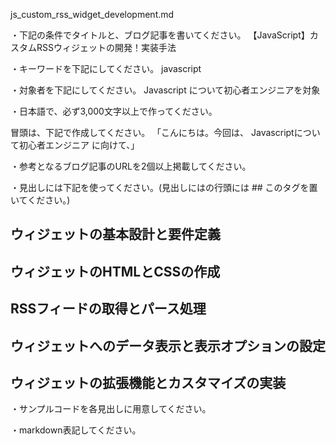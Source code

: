 js_custom_rss_widget_development.md

・下記の条件でタイトルと、ブログ記事を書いてください。
【JavaScript】カスタムRSSウィジェットの開発！実装手法

・キーワードを下記にしてください。
javascript

・対象者を下記にしてください。
  Javascript について初心者エンジニアを対象


・日本語で、必ず3,000文字以上で作ってください。

冒頭は、下記で作成してください。
「こんにちは。今回は、
Javascriptについて初心者エンジニア
に向けて、」

・参考となるブログ記事のURLを2個以上掲載してください。

・見出しには下記を使ってください。(見出しにはの行頭には ## このタグを置いてください。)
## ウィジェットの基本設計と要件定義
## ウィジェットのHTMLとCSSの作成
## RSSフィードの取得とパース処理
## ウィジェットへのデータ表示と表示オプションの設定
## ウィジェットの拡張機能とカスタマイズの実装

・サンプルコードを各見出しに用意してください。

・markdown表記してください。

